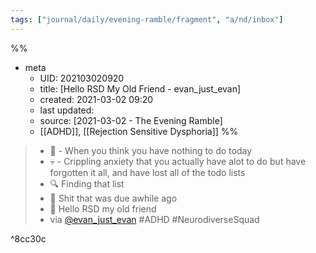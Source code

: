 ```yaml
---
tags: ["journal/daily/evening-ramble/fragment", "a/nd/inbox"]
---
```

%%
- meta
	- UID: 202103020920
	- title: [Hello RSD My Old Friend - evan\_just\_evan]
	- created: 2021-03-02 09:20
	- last updated: 
	- source: [2021-03-02 - The Evening Ramble]
	- [[ADHD]], [[Rejection Sensitive Dysphoria]]
%%


> - 🎉 - When you think you have nothing to do today
> - 💀 - Crippling anxiety that you actually have alot to do but have forgotten it all, and have lost all of the todo lists
> - 🔍 Finding that list
> - 👀 Shit that was due awhile ago
> - 👋 Hello RSD my old friend
> - via [@evan_just_evan](https://twitter.com/evan_just_evan/status/1366721119915565058) #ADHD #NeurodiverseSquad 

^8cc30c
